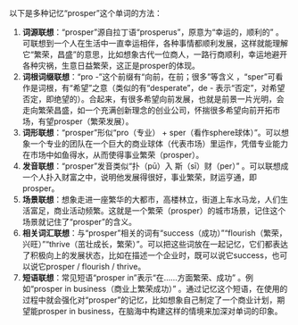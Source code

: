以下是多种记忆“prosper”这个单词的方法：
1. **词源联想**：“prosper”源自拉丁语“prosperus”，原意为“幸运的，顺利的” 。可联想到一个人在生活中一直幸运相伴，各种事情都顺利发展，这样就能理解它“繁荣，昌盛”的意思，比如想象古代一位商人，一路行商顺利，幸运地避开各种灾祸，生意日益繁荣，这正是prosper的体现。
2. **词根词缀联想**：“pro -”这个前缀有“向前，在前；很多”等含义 ，“sper”可看作是词根，有“希望”之意（类似的有“desperate”，de - 表示“否定”，对希望否定，即绝望的）。合起来，有很多希望向前发展，也就是前景一片光明，会走向繁荣昌盛，如一个充满创新理念的创业公司，怀揣很多希望向前开拓市场，有望prosper（繁荣发展）。
3. **词形联想**：“prosper”形似“pro（专业） + sper（看作sphere球体）”。可以想象一个专业的团队在一个巨大的商业球体（代表市场）里运作，凭借专业能力在市场中如鱼得水，从而使得事业繁荣（prosper）。
4. **发音联想**：“prosper”发音类似“扑（pū）入 斯（sī）财（per）” 。可以联想成一个人扑入财富之中，说明他发展得很好，事业繁荣，财运亨通，即prosper。
5. **场景联想**：想象走进一座繁华的大都市，高楼林立，街道上车水马龙，人们生活富足，商业活动频繁。这就是一个繁荣（prosper）的城市场景，记住这个场景就记住了“prosper”的含义。
6. **相关词汇联想**：与“prosper”相关的词有“success（成功）”“flourish（繁荣，兴旺）”“thrive（茁壮成长，繁荣）”。可以把这些词放在一起记忆，它们都表达了积极向上的发展状态，比如在描述一个企业时，既可以说它success，也可以说它prosper / flourish / thrive。
7. **短语联想**：常见短语“prosper in”表示“在……方面繁荣、成功” 。例如“prosper in business（商业上繁荣成功）” 。通过记忆这个短语，在使用的过程中就会强化对“prosper”的记忆，比如想象自己制定了一个商业计划，期望能prosper in business，在脑海中构建这样的情境来加深对单词的印象。 
